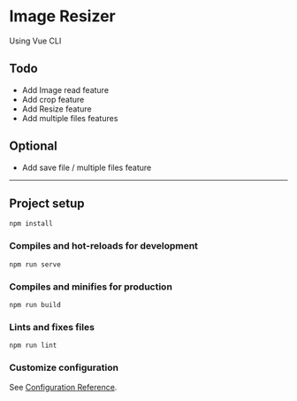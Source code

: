 # Image Resizer
Using Vue CLI
## Todo
* Add Image read feature
* Add crop feature
* Add Resize feature
* Add multiple files features

## Optional
* Add save file / multiple files feature

___
## Project setup
```
npm install
```

### Compiles and hot-reloads for development
```
npm run serve
```

### Compiles and minifies for production
```
npm run build
```

### Lints and fixes files
```
npm run lint
```

### Customize configuration
See [Configuration Reference](https://cli.vuejs.org/config/).
